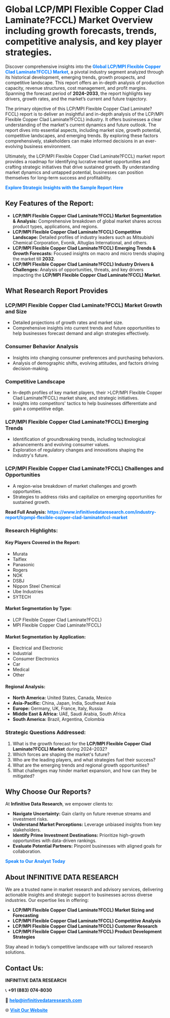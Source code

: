 <h1>Global LCP/MPI Flexible Copper Clad Laminate?FCCL) Market Overview including growth forecasts, trends, competitive analysis, and key player strategies.</h1>
<p>
Discover comprehensive insights into the 
<a href="https://www.infinitivedataresearch.com/industry-report/lcpmpi-flexible-copper-clad-laminatefccl-market" rel="dofollow" style="color: #007BFF; text-decoration: none;"><strong>Global LCP/MPI Flexible Copper Clad Laminate?FCCL) Market</strong></a>, a pivotal industry segment analyzed through its historical development, emerging trends, growth prospects, and competitive landscape. This report offers an in-depth analysis of production capacity, revenue structures, cost management, and profit margins. Spanning the forecast period of <strong>2024–2033</strong>, the report highlights key drivers, growth rates, and the market’s current and future trajectory.
</p>
<p>
The primary objective of this LCP/MPI Flexible Copper Clad Laminate?FCCL) report is to deliver an insightful and in-depth analysis of the LCP/MPI Flexible Copper Clad Laminate?FCCL) industry. It offers businesses a clear understanding of the market's current dynamics and future outlook. The report dives into essential aspects, including market size, growth potential, competitive landscapes, and emerging trends. By exploring these factors comprehensively, stakeholders can make informed decisions in an ever-evolving business environment.
</p>
<p>
Ultimately, the LCP/MPI Flexible Copper Clad Laminate?FCCL) market report provides a roadmap for identifying lucrative market opportunities and crafting strategic initiatives that drive sustained growth. By understanding market dynamics and untapped potential, businesses can position themselves for long-term success and profitability.
</p>
<p>
<a href="https://www.infinitivedataresearch.com/request-sample/reportId=107225" style="color: #007BFF; text-decoration: none;"><strong>Explore Strategic Insights with the Sample Report Here</strong></a>
</p>

<h2>Key Features of the Report:</h2>
<ul>
<li><strong>LCP/MPI Flexible Copper Clad Laminate?FCCL) Market Segmentation & Analysis:</strong> Comprehensive breakdown of global market shares across product types, applications, and regions.</li>
<li><strong>LCP/MPI Flexible Copper Clad Laminate?FCCL) Competitive Landscape:</strong> Detailed profiles of industry leaders such as Mitsubishi Chemical Corporation, Evonik, Altuglas International, and others.</li>
<li><strong>LCP/MPI Flexible Copper Clad Laminate?FCCL) Emerging Trends & Growth Forecasts:</strong> Focused insights on macro and micro trends shaping the market till <strong>2032</strong>.</li>
<li><strong>LCP/MPI Flexible Copper Clad Laminate?FCCL) Industry Drivers & Challenges:</strong> Analysis of opportunities, threats, and key drivers impacting the <strong>LCP/MPI Flexible Copper Clad Laminate?FCCL) Market</strong>.</li>
</ul>

<h2>What Research Report Provides</h2>
<h3>LCP/MPI Flexible Copper Clad Laminate?FCCL) Market Growth and Size</h3>
<ul>
<li>Detailed projections of growth rates and market size.</li>
<li>Comprehensive insights into current trends and future opportunities to help businesses forecast demand and align strategies effectively.</li>
</ul>

<h3>Consumer Behavior Analysis</h3>
<ul>
<li>Insights into changing consumer preferences and purchasing behaviors.</li>
<li>Analysis of demographic shifts, evolving attitudes, and factors driving decision-making.</li>
</ul>

<h3>Competitive Landscape</h3>
<ul>
<li>In-depth profiles of key market players, their >LCP/MPI Flexible Copper Clad Laminate?FCCL) market share, and strategic initiatives.</li>
<li>Insights into competitors' tactics to help businesses differentiate and gain a competitive edge.</li>
</ul>

<h3>LCP/MPI Flexible Copper Clad Laminate?FCCL) Emerging Trends</h3>
<ul>
<li>Identification of groundbreaking trends, including technological advancements and evolving consumer values.</li>
<li>Exploration of regulatory changes and innovations shaping the industry's future.</li>
</ul>

<h3>LCP/MPI Flexible Copper Clad Laminate?FCCL) Challenges and Opportunities</h3>
<ul>
<li>A region-wise breakdown of market challenges and growth opportunities.</li>
<li>Strategies to address risks and capitalize on emerging opportunities for sustained growth.</li>
</ul>
<p><strong>Read Full Analysis:</strong> <a href="https://www.infinitivedataresearch.com/industry-report/lcpmpi-flexible-copper-clad-laminatefccl-market" rel="dofollow" style="color: #007BFF; text-decoration: none;"><strong>https://www.infinitivedataresearch.com/industry-report/lcpmpi-flexible-copper-clad-laminatefccl-market</strong></a></p>
<h3>Research Highlights:</h3>
<h4>Key Players Covered in the Report:</h4>
<ul><li>Murata</li><li>Taiflex</li><li>Panasonic</li><li>Rogers</li><li>NOK</li><li>DSBJ</li><li>Nippon Steel Chemical</li><li>Ube Industries</li><li>SYTECH</li></ul>
<h4>Market Segmentation by Type:</h4>
<ul><li>LCP Flexible Copper Clad Laminate?FCCL)</li><li>MPI Flexible Copper Clad Laminate?FCCL)</li></ul>
<h4>Market Segmentation by Application:</h4>
<ul><li>Electrical and Electronic</li><li>Industrial</li><li>Consumer Electronics</li><li>Car</li><li>Medical</li><li>Other</li></ul>

<h4>Regional Analysis:</h4>
<ul>
<li><strong>North America:</strong> United States, Canada, Mexico</li>
<li><strong>Asia-Pacific:</strong> China, Japan, India, Southeast Asia</li>
<li><strong>Europe:</strong> Germany, UK, France, Italy, Russia</li>
<li><strong>Middle East & Africa:</strong> UAE, Saudi Arabia, South Africa</li>
<li><strong>South America:</strong> Brazil, Argentina, Colombia</li>
</ul>

<h3>Strategic Questions Addressed:</h3>
<ol>
<li>What is the growth forecast for the <strong>LCP/MPI Flexible Copper Clad Laminate?FCCL) Market</strong> during 2024–2032?</li>
<li>Which forces are shaping the market's future?</li>
<li>Who are the leading players, and what strategies fuel their success?</li>
<li>What are the emerging trends and regional growth opportunities?</li>
<li>What challenges may hinder market expansion, and how can they be mitigated?</li>
</ol>

<h2>Why Choose Our Reports?</h2>
<p>At <strong>Infinitive Data Research</strong>, we empower clients to:</p>
<ul>
<li><strong>Navigate Uncertainty:</strong> Gain clarity on future revenue streams and investment risks.</li>
<li><strong>Understand Market Perceptions:</strong> Leverage unbiased insights from key stakeholders.</li>
<li><strong>Identify Prime Investment Destinations:</strong> Prioritize high-growth opportunities with data-driven rankings.</li>
<li><strong>Evaluate Potential Partners:</strong> Pinpoint businesses with aligned goals for collaboration.</li>
</ul>
<p><a href="https://www.infinitivedataresearch.com/industry-report/lcpmpi-flexible-copper-clad-laminatefccl-market" rel="dofollow" style="color: #007BFF; text-decoration: none;"><strong>Speak to Our Analyst Today</strong></a></p>

<h2>About INFINITIVE DATA RESEARCH</h2>
<p>We are a trusted name in market research and advisory services, delivering actionable insights and strategic support to businesses across diverse industries. Our expertise lies in offering:</p>
<ul>
<li><strong>LCP/MPI Flexible Copper Clad Laminate?FCCL) Market Sizing and Forecasting</strong></li>
<li><strong>LCP/MPI Flexible Copper Clad Laminate?FCCL) Competitive Analysis</strong></li>
<li><strong>LCP/MPI Flexible Copper Clad Laminate?FCCL) Customer Research</strong></li>
<li><strong>LCP/MPI Flexible Copper Clad Laminate?FCCL) Product Development Strategies</strong></li>
</ul>
<p>Stay ahead in today’s competitive landscape with our tailored research solutions.</p>

<h2>Contact Us:</h2>
<p><strong>INFINITIVE DATA RESEARCH</strong></p>
<p>📞 <strong>+91 (883) 074-8030</strong></p>
<p>📧 <strong><a href="mailto:help@infinitivedataresearch.com" style="color: #007BFF;">help@infinitivedataresearch.com</a></strong></p>
<p>🌐 <strong><a href="https://www.infinitivedataresearch.com" rel="dofollow" style="color: #007BFF;">Visit Our Website</a></strong></p>